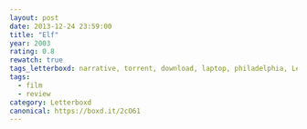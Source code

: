 ```yaml
---
layout: post 
date: 2013-12-24 23:59:00
title: "Elf"
year: 2003
rating: 0.8
rewatch: true
tags_letterboxd: narrative, torrent, download, laptop, philadelphia, Leah
tags:
  - film
  - review
category: Letterboxd
canonical: https://boxd.it/2cO61
---
```

